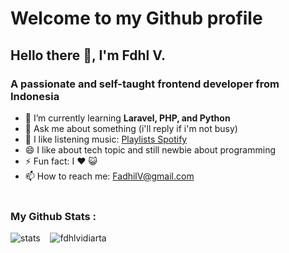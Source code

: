 <h1>Welcome to my Github profile</h1>

<h2>Hello there 👋, I'm Fdhl V.</h2>
<h3>A passionate and self-taught frontend developer from Indonesia</h3>

- 🌱 I’m currently learning **Laravel, PHP, and Python**
- 💬 Ask me about something (i'll reply if i'm not busy)
- 🎵 I like listening music: <a href="https://open.spotify.com/playlist/5A5FKNkc8NSDgGQfZtn59V?si=2a971236e7974598">Playlists Spotify</a> 
- 😄 I like about tech topic and still newbie about programming
- ⚡ Fun fact: I ❤️ 😺 
- 📫 How to reach me: <a href="fdhlvidiarta@gmail.com">FadhilV@gmail.com</a> <br><br>

<p align="left">
  <h3>My Github Stats :</h3>
  <span>
    <img src="https://github-meko-stats.vercel.app/api?username=fdhlvidiarta&show_icons=true&theme=transparent&include_all_commits=true" alt="stats" /> 
    &nbsp;&nbsp;
    <img src="https://github-meko-stats.vercel.app/api/top-langs?username=fdhlvidiarta&show_icons=true&theme=transparent&locale=en&layout=compact" alt="fdhlvidiarta" /> 
  </span>
</p>


